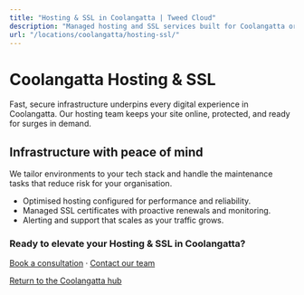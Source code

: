 ```yaml
---
title: "Hosting & SSL in Coolangatta | Tweed Cloud"
description: "Managed hosting and SSL services built for Coolangatta organisations."
url: "/locations/coolangatta/hosting-ssl/"
---
```


# Coolangatta Hosting & SSL

Fast, secure infrastructure underpins every digital experience in Coolangatta. Our hosting team keeps your site online, protected, and ready for surges in demand.

## Infrastructure with peace of mind

We tailor environments to your tech stack and handle the maintenance tasks that reduce risk for your organisation.

- Optimised hosting configured for performance and reliability.
- Managed SSL certificates with proactive renewals and monitoring.
- Alerting and support that scales as your traffic grows.

### Ready to elevate your Hosting & SSL in Coolangatta?

[Book a consultation](/consultation/) · [Contact our team](/contact/)

[Return to the Coolangatta hub](/locations/coolangatta/)

